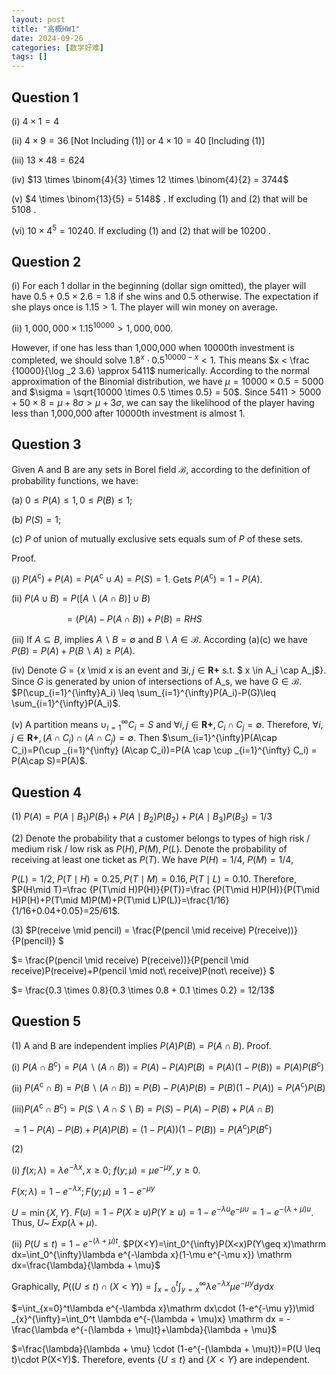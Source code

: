 ```yaml
---
layout: post
title: "高概HW1"
date: 2024-09-26
categories: [数学好难]
tags: []  
---
```


## Question 1

(i) $4 \times 1 = 4$

(ii) $4 \times 9 = 36$ [Not Including (1)] or $4 \times 10 = 40$ [Including (1)]

(iii) $13 \times 48  = 624$

(iv) $13 \times \binom{4}{3} \times 12 \times \binom{4}{2} = 3744$

(v) $4 \times \binom{13}{5} = 5148$ . If excluding (1) and (2) that will be $5108$ .

(vi) $10 \times 4^5 = 10240$. If excluding (1) and (2) that will be $10200$ .


## Question 2

(i) For each 1 dollar in the beginning (dollar sign omitted), the player will have $0.5 + 0.5 \times 2.6 = 1.8$ if she wins and $0.5$ otherwise. The expectation if she plays once is $1.15 > 1$. The player will win money on average.

(ii) $1,000,000 \times 1.15 ^ {10000} > 1,000,000$. 

However, if one has less than 1,000,000 when 10000th investment is completed, we should solve $1.8 ^ {x} \cdot 0.5 ^ {10000 - x} < 1$. This means $x < \frac {10000}{\log _2 3.6} \approx 5411$ numerically. According to the normal approximation of the Binomial distribution, we have $\mu = 10000 \times 0.5 = 5000$ and $\sigma = \sqrt{10000 \times 0.5 \times 0.5} = 50$. Since $5411 > 5000 + 50 \times 8 = \mu + 8 \sigma > \mu + 3 \sigma$, we can say the likelihood of the player having less than 1,000,000 after 10000th investment is almost 1.


## Question 3

Given A and B are any sets in Borel field $\mathcal B$, according to the definition of probability functions, we have:

(a) $0 \leq P(A) \leq 1, 0 \leq P(B) \leq 1$;

(b) $P(S) = 1$;

(c) $P$ of union of mutually exclusive sets equals sum of $P$ of these sets.

Proof.

(i) $P(A^\mathsf{c}) + P(A) = P(A^\mathsf{c} \cup A) = P(S) = 1$. Gets $P(A^\mathsf{c}) = 1 - P(A)$.

(ii) $P(A\cup B) = P([A\backslash (A \cap B)]\cup B)$

　　　　　　$=(P(A)-P(A\cap B))+P(B) = RHS$

(iii) If $A \subseteq B$, implies $A \backslash B = \emptyset$ and $B \backslash A \in \mathcal B$. According (a)(c) we have $P(B) = P(A) + P(B\backslash A) \geq P(A)$.

(iv) Denote $G$ = {$x$ \mid  $x$ is an event and $\exists i, j \in \mathbf {R+}$ s.t. $ x \in A_i \cap A_j$}. Since $G$ is generated by union of intersections of A_s, we have $G \in \mathcal B$. $P(\cup_{i=1}^{\infty}A_i) \leq \sum_{i=1}^{\infty}P(A_i)-P(G)\leq \sum_{i=1}^{\infty}P(A_i)$.

(v) A partition means $\cup_{i=1}^{\infty}C_i=S$ and $\forall i, j \in \mathbf {R+}, C_i \cap C_j = \emptyset$. Therefore, $\forall i, j \in \mathbf {R+}, (A \cap C_i )\cap (A \cap C_j) = \emptyset$. Then $\sum_{i=1}^{\infty}P(A\cap C_i)=P(\cup _{i=1}^{\infty} (A\cap C_i))=P(A \cap \cup _{i=1}^{\infty} C_i) = P(A\cap S)=P(A)$.


## Question 4

(1) $P(A) = P(A\mid B_1)P(B_1) + P(A\mid B_2)P(B_2) + P(A\mid B_3)P(B_3) = 1/3$

(2) Denote the probability that a customer belongs to types of high risk / medium risk / low risk as $P(H), P(M), P(L)$. Denote the probability of receiving at least one ticket as $P(T)$. We have $P(H)=1/4$, $P(M)=1/4$,

$P(L)=1/2$, $P(T\mid H)=0.25, P(T\mid M)=0.16, P(T\mid L)=0.10$. Therefore, $P(H\mid T)=\frac {P(T\mid H)P(H)}{P(T)}=\frac {P(T\mid H)P(H)}{P(T\mid H)P(H)+P(T\mid M)P(M)+P(T\mid L)P(L)}=\frac{1/16}{1/16+0.04+0.05}=25/61$.

(3) $P(receive \mid  pencil) = \frac{P(pencil \mid  receive) P(receive))}{P(pencil)} $

$= \frac{P(pencil \mid  receive) P(receive))}{P(pencil \mid  receive)P(receive)+P(pencil \mid  not\ receive)P(not\ receive)} $

$= \frac{0.3 \times 0.8}{0.3 \times 0.8 + 0.1 \times 0.2} = 12/13$


## Question 5

(1) A and B are independent implies $P(A)P(B)=P(A\cap B)$. Proof.

(i) $P(A\cap B^\mathsf c) = P(A \backslash (A \cap B)) = P(A)-P(A)P(B)=P(A)(1-P(B))=P(A)P(B^\mathsf c)$

(ii) $P(A^\mathsf c \cap B) = P(B \backslash (A \cap B)) = P(B)-P(A)P(B)=P(B)(1-P(A))=P(A^\mathsf c)P(B)$

(iii)$P(A^\mathsf c \cap B^\mathsf c)=P(S\backslash A\cap S\backslash B)=P(S)-P(A)-P(B)+P(A\cap B)$

$=1-P(A)-P(B)+P(A)P(B)=(1-P(A))(1-P(B))=P(A^\mathsf c)P(B^\mathsf c)$

(2)

(i) $f(x; \lambda) = \lambda e^{-\lambda x}, x\geq 0$; $f(y; \mu) = \mu e^{-\mu y}, y \geq 0$.

$F(x; \lambda) = 1-e^{-\lambda x}; F(y; \mu) = 1-e^{-\mu y}$

$U = \min \{X, Y\}$. $F(u) = 1-P(X\geq u)P(Y\geq u)=1-e^{-\lambda u}e^{-\mu u}=1-e^{-(\lambda + \mu)u}$. Thus, $U$~ $Exp(\lambda + \mu)$.

(ii) $P(U \leq t) = 1-e^{-(\lambda + \mu)t}$. $P(X<Y)=\int_0^{\infty}P(X<x)P(Y\geq x)\mathrm dx=\int_0^{\infty}\lambda e^{-\lambda x}(1-\mu e^{-\mu x}) \mathrm dx=\frac{\lambda}{\lambda + \mu}$

Graphically, $P((U \leq t) \cap(X<Y)) = \int_{x=0}^t \int_{y=x}^{\infty} \lambda e^{-\lambda x} \mu e^{-\mu y} \mathrm dy\mathrm dx$

$=\int_{x=0}^t\lambda e^{-\lambda x}\mathrm dx\cdot (1-e^{-\mu y})\mid _{x}^{\infty}=\int_0^t \lambda e^{-(\lambda + \mu)x} \mathrm dx = -\frac{\lambda e^{-(\lambda + \mu)t}+\lambda}{\lambda + \mu}$

$=\frac{\lambda}{\lambda + \mu} \cdot (1-e^{-(\lambda + \mu)t})=P(U \leq t)\cdot P(X<Y)$. Therefore, events {$U \leq t$} and {$X<Y$} are independent.
